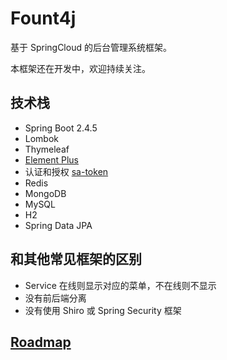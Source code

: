 # Fount4j

基于 SpringCloud 的后台管理系统框架。

本框架还在开发中，欢迎持续关注。

## 技术栈

- Spring Boot 2.4.5
- Lombok
- Thymeleaf
- [Element Plus](https://github.com/element-plus/element-plus)
- 认证和授权 [sa-token](https://github.com/dromara/sa-token)
- Redis
- MongoDB
- MySQL
- H2
- Spring Data JPA

## 和其他常见框架的区别

- Service 在线则显示对应的菜单，不在线则不显示
- 没有前后端分离
- 没有使用 Shiro 或 Spring Security 框架

## [Roadmap](https://www.notion.so/d3986b227dc64be39a84f43bbbe78e95?v=50c25d2530b84233a35d1852d8306b2a)